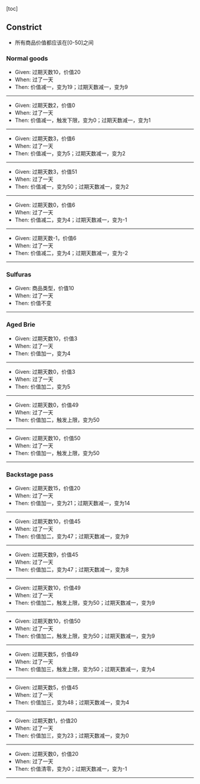 [toc]

## Constrict
- 所有商品价值都应该在[0-50]之间

### Normal goods
- Given: 过期天数10，价值20
- When: 过了一天
- Then: 价值减一，变为19；过期天数减一，变为9

--------

- Given: 过期天数2，价值0
- When: 过了一天
- Then: 价值减一，触发下限，变为0；过期天数减一，变为1

--------

- Given: 过期天数3，价值6
- When: 过了一天
- Then: 价值减一，变为5；过期天数减一，变为2

--------

- Given: 过期天数3，价值51
- When: 过了一天
- Then: 价值减一，变为50；过期天数减一，变为2

--------

- Given: 过期天数0，价值6
- When: 过了一天
- Then: 价值减二，变为4；过期天数减一，变为-1

--------

- Given: 过期天数-1，价值6
- When: 过了一天
- Then: 价值减二，变为4；过期天数减一，变为-2

--------
### Sulfuras
- Given: 商品类型，价值10
- When: 过了一天
- Then: 价值不变

--------
### Aged Brie
- Given: 过期天数10，价值3
- When: 过了一天
- Then: 价值加一，变为4

--------

- Given: 过期天数0，价值3
- When: 过了一天
- Then: 价值加二，变为5

--------

- Given: 过期天数0，价值49
- When: 过了一天
- Then: 价值加二，触发上限，变为50

--------

- Given: 过期天数10，价值50
- When: 过了一天
- Then: 价值加一，触发上限，变为50

--------

### Backstage pass
- Given: 过期天数15，价值20
- When: 过了一天
- Then: 价值加一，变为21；过期天数减一，变为14

--------

- Given: 过期天数10，价值45
- When: 过了一天
- Then: 价值加二，变为47；过期天数减一，变为9

--------

- Given: 过期天数9，价值45
- When: 过了一天
- Then: 价值加二，变为47；过期天数减一，变为8

--------

- Given: 过期天数10，价值49
- When: 过了一天
- Then: 价值加二，触发上限，变为50；过期天数减一，变为9

--------

- Given: 过期天数10，价值50
- When: 过了一天
- Then: 价值加二，触发上限，变为50；过期天数减一，变为9

--------

- Given: 过期天数5，价值49
- When: 过了一天
- Then: 价值加三，触发上限，变为50；过期天数减一，变为4

--------

- Given: 过期天数5，价值45
- When: 过了一天
- Then: 价值加三，变为48；过期天数减一，变为4

--------

- Given: 过期天数1，价值20
- When: 过了一天
- Then: 价值加三，变为23；过期天数减一，变为0

--------

- Given: 过期天数0，价值20
- When: 过了一天
- Then: 价值清零，变为0；过期天数减一，变为-1

--------